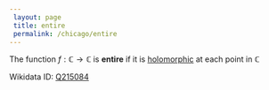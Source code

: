 ```yaml
---
 layout: page
 title: entire
 permalink: /chicago/entire
---
```

The function $f:\mathbb C\to \mathbb C$ is **entire** if it is [holomorphic](https://mathgloss.github.io/MathGloss/chicago/holomorphic) at each point in $\mathbb C$

Wikidata ID: [Q215084](https://www.wikidata.org/wiki/Q215084)